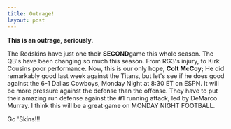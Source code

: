 ```yaml
---
title: Outrage!
layout: post
---
```



**This is an outrage, seriously**.

The Redskins have just one their **SECOND**game this whole season. The QB's have been changing so much this season. From RG3's injury, to Kirk Cousins poor performance. Now, this is our only hope, **Colt McCoy;** He did remarkably good last week against the Titans, but let's see if he does good against the 6-1 Dallas Cowboys, Monday Night at 8:30 ET on ESPN. It will be more pressure against the defense than the offense. They have to put their amazing run defense against the #1 running attack, led by DeMarco Murray. I think this will be a great game on MONDAY NIGHT FOOTBALL.

Go 'Skins!!!
